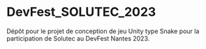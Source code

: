 # DevFest_SOLUTEC_2023
Dépôt pour le projet de conception de jeu Unity type Snake pour la participation de Solutec au DevFest Nantes 2023.
